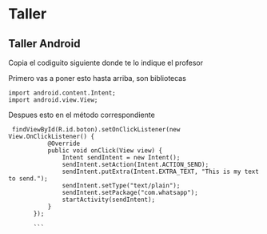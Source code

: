 # Taller
## Taller Android
 Copia el codiguito siguiente donde te lo indique el profesor
 
 Primero vas a poner esto hasta arriba, son bibliotecas
 
 ```
 import android.content.Intent;
 import android.view.View;
 ```
 Despues esto en el método correspondiente
 
 ```
  findViewById(R.id.boton).setOnClickListener(new View.OnClickListener() {
            @Override
            public void onClick(View view) {
                Intent sendIntent = new Intent();
                sendIntent.setAction(Intent.ACTION_SEND);
                sendIntent.putExtra(Intent.EXTRA_TEXT, "This is my text to send.");
                sendIntent.setType("text/plain");
                sendIntent.setPackage("com.whatsapp");
                startActivity(sendIntent);
            }
        });
        
        ```
        

